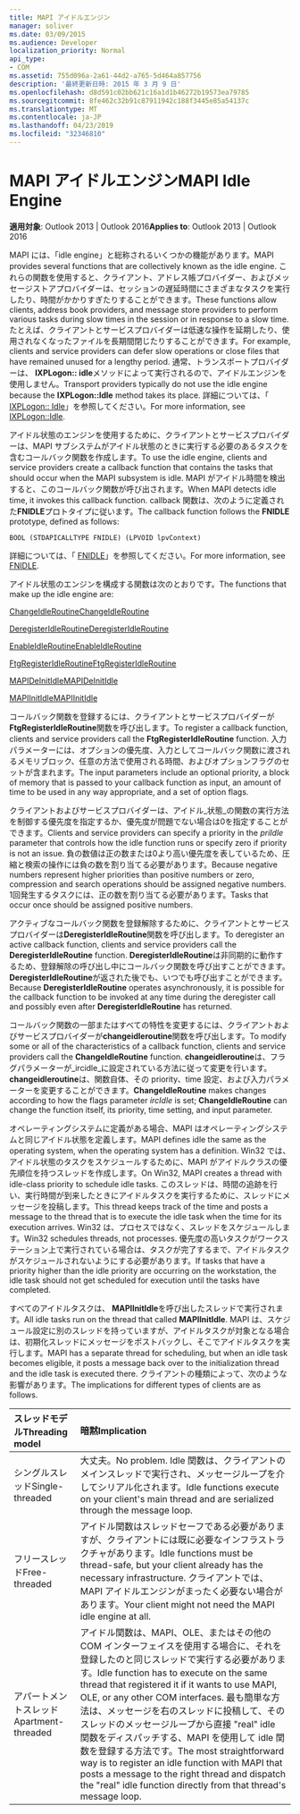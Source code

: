 ```yaml
---
title: MAPI アイドルエンジン
manager: soliver
ms.date: 03/09/2015
ms.audience: Developer
localization_priority: Normal
api_type:
- COM
ms.assetid: 755d096a-2a61-44d2-a765-5d464a857756
description: '最終更新日時: 2015 年 3 月 9 日'
ms.openlocfilehash: d8d591c02bb621c16a1d1b46272b19573ea79785
ms.sourcegitcommit: 8fe462c32b91c87911942c188f3445e85a54137c
ms.translationtype: MT
ms.contentlocale: ja-JP
ms.lasthandoff: 04/23/2019
ms.locfileid: "32346810"
---
```

# <a name="mapi-idle-engine"></a><span data-ttu-id="b1463-103">MAPI アイドルエンジン</span><span class="sxs-lookup"><span data-stu-id="b1463-103">MAPI Idle Engine</span></span>

  
  
<span data-ttu-id="b1463-104">**適用対象**: Outlook 2013 | Outlook 2016</span><span class="sxs-lookup"><span data-stu-id="b1463-104">**Applies to**: Outlook 2013 | Outlook 2016</span></span> 
  
<span data-ttu-id="b1463-105">MAPI には、「idle engine」と総称されるいくつかの機能があります。</span><span class="sxs-lookup"><span data-stu-id="b1463-105">MAPI provides several functions that are collectively known as the idle engine.</span></span> <span data-ttu-id="b1463-106">これらの関数を使用すると、クライアント、アドレス帳プロバイダー、およびメッセージストアプロバイダーは、セッションの遅延時間にさまざまなタスクを実行したり、時間がかかりすぎたりすることができます。</span><span class="sxs-lookup"><span data-stu-id="b1463-106">These functions allow clients, address book providers, and message store providers to perform various tasks during slow times in the session or in response to a slow time.</span></span> <span data-ttu-id="b1463-107">たとえば、クライアントとサービスプロバイダーは低速な操作を延期したり、使用されなくなったファイルを長期間閉じたりすることができます。</span><span class="sxs-lookup"><span data-stu-id="b1463-107">For example, clients and service providers can defer slow operations or close files that have remained unused for a lengthy period.</span></span> <span data-ttu-id="b1463-108">通常、トランスポートプロバイダーは、 **IXPLogon:: idle**メソッドによって実行されるので、アイドルエンジンを使用しません。</span><span class="sxs-lookup"><span data-stu-id="b1463-108">Transport providers typically do not use the idle engine because the **IXPLogon::Idle** method takes its place.</span></span> <span data-ttu-id="b1463-109">詳細については、「 [IXPLogon:: Idle](ixplogon-idle.md)」を参照してください。</span><span class="sxs-lookup"><span data-stu-id="b1463-109">For more information, see [IXPLogon::Idle](ixplogon-idle.md).</span></span>
  
<span data-ttu-id="b1463-110">アイドル状態のエンジンを使用するために、クライアントとサービスプロバイダーは、MAPI サブシステムがアイドル状態のときに実行する必要のあるタスクを含むコールバック関数を作成します。</span><span class="sxs-lookup"><span data-stu-id="b1463-110">To use the idle engine, clients and service providers create a callback function that contains the tasks that should occur when the MAPI subsystem is idle.</span></span> <span data-ttu-id="b1463-111">MAPI がアイドル時間を検出すると、このコールバック関数が呼び出されます。</span><span class="sxs-lookup"><span data-stu-id="b1463-111">When MAPI detects idle time, it invokes this callback function.</span></span> <span data-ttu-id="b1463-112">callback 関数は、次のように定義された**FNIDLE**プロトタイプに従います。</span><span class="sxs-lookup"><span data-stu-id="b1463-112">The callback function follows the **FNIDLE** prototype, defined as follows:</span></span> 
  
 `BOOL (STDAPICALLTYPE FNIDLE) (LPVOID lpvContext)`
  
<span data-ttu-id="b1463-113">詳細については、「 [FNIDLE](fnidle.md)」を参照してください。</span><span class="sxs-lookup"><span data-stu-id="b1463-113">For more information, see [FNIDLE](fnidle.md).</span></span>
  
<span data-ttu-id="b1463-114">アイドル状態のエンジンを構成する関数は次のとおりです。</span><span class="sxs-lookup"><span data-stu-id="b1463-114">The functions that make up the idle engine are:</span></span>
  
[<span data-ttu-id="b1463-115">ChangeIdleRoutine</span><span class="sxs-lookup"><span data-stu-id="b1463-115">ChangeIdleRoutine</span></span>](changeidleroutine.md)
  
[<span data-ttu-id="b1463-116">DeregisterIdleRoutine</span><span class="sxs-lookup"><span data-stu-id="b1463-116">DeregisterIdleRoutine</span></span>](deregisteridleroutine.md)
  
[<span data-ttu-id="b1463-117">EnableIdleRoutine</span><span class="sxs-lookup"><span data-stu-id="b1463-117">EnableIdleRoutine</span></span>](enableidleroutine.md)
  
[<span data-ttu-id="b1463-118">FtgRegisterIdleRoutine</span><span class="sxs-lookup"><span data-stu-id="b1463-118">FtgRegisterIdleRoutine</span></span>](ftgregisteridleroutine.md)
  
[<span data-ttu-id="b1463-119">MAPIDeInitIdle</span><span class="sxs-lookup"><span data-stu-id="b1463-119">MAPIDeInitIdle</span></span>](mapideinitidle.md)
  
[<span data-ttu-id="b1463-120">MAPIInitIdle</span><span class="sxs-lookup"><span data-stu-id="b1463-120">MAPIInitIdle</span></span>](mapiinitidle.md)
  
<span data-ttu-id="b1463-121">コールバック関数を登録するには、クライアントとサービスプロバイダーが**FtgRegisterIdleRoutine**関数を呼び出します。</span><span class="sxs-lookup"><span data-stu-id="b1463-121">To register a callback function, clients and service providers call the **FtgRegisterIdleRoutine** function.</span></span> <span data-ttu-id="b1463-122">入力パラメーターには、オプションの優先度、入力としてコールバック関数に渡されるメモリブロック、任意の方法で使用される時間、およびオプションフラグのセットが含まれます。</span><span class="sxs-lookup"><span data-stu-id="b1463-122">The input parameters include an optional priority, a block of memory that is passed to your callback function as input, an amount of time to be used in any way appropriate, and a set of option flags.</span></span> 
  
<span data-ttu-id="b1463-123">クライアントおよびサービスプロバイダーは、アイドル_状態_の関数の実行方法を制御する優先度を指定するか、優先度が問題でない場合は0を指定することができます。</span><span class="sxs-lookup"><span data-stu-id="b1463-123">Clients and service providers can specify a priority in the  _priIdle_ parameter that controls how the idle function runs or specify zero if priority is not an issue.</span></span> <span data-ttu-id="b1463-124">負の数値は正の数または0より高い優先度を表しているため、圧縮と検索の操作には負の数を割り当てる必要があります。</span><span class="sxs-lookup"><span data-stu-id="b1463-124">Because negative numbers represent higher priorities than positive numbers or zero, compression and search operations should be assigned negative numbers.</span></span> <span data-ttu-id="b1463-125">1回発生するタスクには、正の数を割り当てる必要があります。</span><span class="sxs-lookup"><span data-stu-id="b1463-125">Tasks that occur once should be assigned positive numbers.</span></span> 
  
<span data-ttu-id="b1463-126">アクティブなコールバック関数を登録解除するために、クライアントとサービスプロバイダーは**DeregisterIdleRoutine**関数を呼び出します。</span><span class="sxs-lookup"><span data-stu-id="b1463-126">To deregister an active callback function, clients and service providers call the **DeregisterIdleRoutine** function.</span></span> <span data-ttu-id="b1463-127">**DeregisterIdleRoutine**は非同期的に動作するため、登録解除の呼び出し中にコールバック関数を呼び出すことができます。 **DeregisterIdleRoutine**が返された後でも、いつでも呼び出すことができます。</span><span class="sxs-lookup"><span data-stu-id="b1463-127">Because **DeregisterIdleRoutine** operates asynchronously, it is possible for the callback function to be invoked at any time during the deregister call and possibly even after **DeregisterIdleRoutine** has returned.</span></span> 
  
<span data-ttu-id="b1463-128">コールバック関数の一部またはすべての特性を変更するには、クライアントおよびサービスプロバイダーが**changeidleroutine**関数を呼び出します。</span><span class="sxs-lookup"><span data-stu-id="b1463-128">To modify some or all of the characteristics of a callback function, clients and service providers call the **ChangeIdleRoutine** function.</span></span> <span data-ttu-id="b1463-129">**changeidleroutine**は、フラグパラメーターが_ircidle_に設定されている方法に従って変更を行います。**changeidleroutine**は、関数自体、その priority、time 設定、および入力パラメーターを変更することができます。</span><span class="sxs-lookup"><span data-stu-id="b1463-129">**ChangeIdleRoutine** makes changes according to how the flags parameter  _ircIdle_ is set; **ChangeIdleRoutine** can change the function itself, its priority, time setting, and input parameter.</span></span> 
  
<span data-ttu-id="b1463-130">オペレーティングシステムに定義がある場合、MAPI はオペレーティングシステムと同じアイドル状態を定義します。</span><span class="sxs-lookup"><span data-stu-id="b1463-130">MAPI defines idle the same as the operating system, when the operating system has a definition.</span></span> <span data-ttu-id="b1463-131">Win32 では、アイドル状態のタスクをスケジュールするために、MAPI がアイドルクラスの優先順位を持つスレッドを作成します。</span><span class="sxs-lookup"><span data-stu-id="b1463-131">On Win32, MAPI creates a thread with idle-class priority to schedule idle tasks.</span></span> <span data-ttu-id="b1463-132">このスレッドは、時間の追跡を行い、実行時間が到来したときにアイドルタスクを実行するために、スレッドにメッセージを投稿します。</span><span class="sxs-lookup"><span data-stu-id="b1463-132">This thread keeps track of the time and posts a message to the thread that is to execute the idle task when the time for its execution arrives.</span></span> <span data-ttu-id="b1463-133">Win32 は、プロセスではなく、スレッドをスケジュールします。</span><span class="sxs-lookup"><span data-stu-id="b1463-133">Win32 schedules threads, not processes.</span></span> <span data-ttu-id="b1463-134">優先度の高いタスクがワークステーション上で実行されている場合は、タスクが完了するまで、アイドルタスクがスケジュールされないようにする必要があります。</span><span class="sxs-lookup"><span data-stu-id="b1463-134">If tasks that have a priority higher than the idle priority are occurring on the workstation, the idle task should not get scheduled for execution until the tasks have completed.</span></span> 
  
<span data-ttu-id="b1463-135">すべてのアイドルタスクは、 **MAPIInitIdle**を呼び出したスレッドで実行されます。</span><span class="sxs-lookup"><span data-stu-id="b1463-135">All idle tasks run on the thread that called **MAPIInitIdle**.</span></span> <span data-ttu-id="b1463-136">MAPI は、スケジュール設定に別のスレッドを持っていますが、アイドルタスクが対象となる場合は、初期化スレッドにメッセージをポストバックし、そこでアイドルタスクを実行します。</span><span class="sxs-lookup"><span data-stu-id="b1463-136">MAPI has a separate thread for scheduling, but when an idle task becomes eligible, it posts a message back over to the initialization thread and the idle task is executed there.</span></span> <span data-ttu-id="b1463-137">クライアントの種類によって、次のような影響があります。</span><span class="sxs-lookup"><span data-stu-id="b1463-137">The implications for different types of clients are as follows.</span></span>
  
|<span data-ttu-id="b1463-138">**スレッドモデル**</span><span class="sxs-lookup"><span data-stu-id="b1463-138">**Threading model**</span></span>|<span data-ttu-id="b1463-139">**暗黙**</span><span class="sxs-lookup"><span data-stu-id="b1463-139">**Implication**</span></span>|
|:-----|:-----|
|<span data-ttu-id="b1463-140">シングルスレッド</span><span class="sxs-lookup"><span data-stu-id="b1463-140">Single-threaded</span></span>  <br/> |<span data-ttu-id="b1463-141">大丈夫。</span><span class="sxs-lookup"><span data-stu-id="b1463-141">No problem.</span></span> <span data-ttu-id="b1463-142">Idle 関数は、クライアントのメインスレッドで実行され、メッセージループを介してシリアル化されます。</span><span class="sxs-lookup"><span data-stu-id="b1463-142">Idle functions execute on your client's main thread and are serialized through the message loop.</span></span>  <br/> |
|<span data-ttu-id="b1463-143">フリースレッド</span><span class="sxs-lookup"><span data-stu-id="b1463-143">Free-threaded</span></span>  <br/> |<span data-ttu-id="b1463-144">アイドル関数はスレッドセーフである必要がありますが、クライアントには既に必要なインフラストラクチャがあります。</span><span class="sxs-lookup"><span data-stu-id="b1463-144">Idle functions must be thread-safe, but your client already has the necessary infrastructure.</span></span> <span data-ttu-id="b1463-145">クライアントでは、MAPI アイドルエンジンがまったく必要ない場合があります。</span><span class="sxs-lookup"><span data-stu-id="b1463-145">Your client might not need the MAPI idle engine at all.</span></span>  <br/> |
|<span data-ttu-id="b1463-146">アパートメントスレッド</span><span class="sxs-lookup"><span data-stu-id="b1463-146">Apartment-threaded</span></span>  <br/> |<span data-ttu-id="b1463-147">アイドル関数は、MAPI、OLE、またはその他の COM インターフェイスを使用する場合に、それを登録したのと同じスレッドで実行する必要があります。</span><span class="sxs-lookup"><span data-stu-id="b1463-147">Idle function has to execute on the same thread that registered it if it wants to use MAPI, OLE, or any other COM interfaces.</span></span> <span data-ttu-id="b1463-148">最も簡単な方法は、メッセージを右のスレッドに投稿して、そのスレッドのメッセージループから直接 "real" idle 関数をディスパッチする、MAPI を使用して idle 関数を登録する方法です。</span><span class="sxs-lookup"><span data-stu-id="b1463-148">The most straightforward way is to register an idle function with MAPI that posts a message to the right thread and dispatch the "real" idle function directly from that thread's message loop.</span></span>  <br/> |
   


